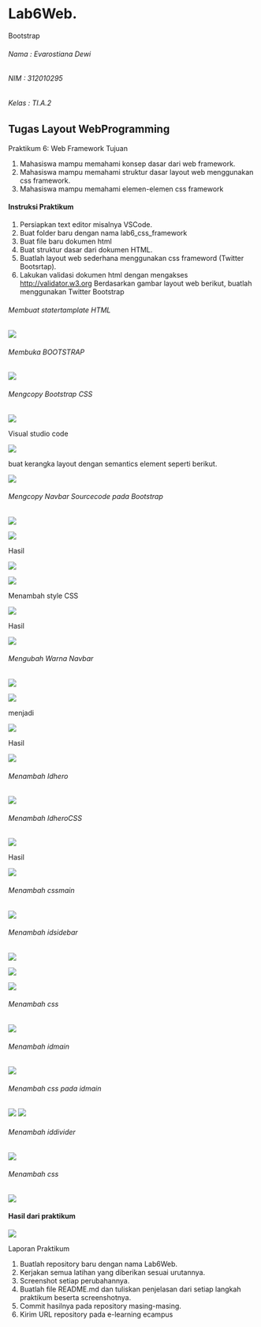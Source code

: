 # Lab6Web.
Bootstrap

###### Nama : Evarostiana Dewi
###### NIM : 312010295
###### Kelas : TI.A.2

## Tugas Layout WebProgramming

Praktikum 6: Web Framework
Tujuan
1. Mahasiswa mampu memahami konsep dasar dari web framework.
2. Mahasiswa mampu memahami struktur dasar layout web menggunakan css framework.
3. Mahasiswa mampu memahami elemen-elemen css framework

#### Instruksi Praktikum

1. Persiapkan text editor misalnya VSCode.
2. Buat folder baru dengan nama lab6_css_framework
3. Buat file baru dokumen html
4. Buat struktur dasar dari dokumen HTML.
5. Buatlah layout web sederhana menggunakan css frameword (Twitter Bootsrtap).
6. Lakukan validasi dokumen html dengan mengakses http://validator.w3.org
Berdasarkan gambar layout web berikut, buatlah menggunakan Twitter Bootstrap

###### Membuat statertamplate HTML

![](images/1%20statertemplate.jpg)

 ###### Membuka BOOTSTRAP
 
![](images/exceptleft2.jpg)

###### Mengcopy Bootstrap CSS

![](images/2%20statertemplate.jpg)

Visual studio code

![](images/3%20addcssbs.jpg)

buat kerangka layout dengan semantics element seperti berikut.

![](images/4%20addlayout.jpg)

###### Mengcopy Navbar Sourcecode pada Bootstrap

![](images/5%20copynavbar.jpg)

![](images/6%20navbarvsc.jpg)

Hasil

![](images/7%20hasilnavbar.jpg)

![](images/8%20editnavbar.jpg)

Menambah style CSS

![](images/9%20addlayout.jpg)

Hasil

![](images/9%20addlayoutbrowser.jpg)

###### Mengubah Warna Navbar

![](images/10%20changecolor.jpg)

![](images/11%20changecolor.jpg)


menjadi

![](images/exceptleft.jpg)




Hasil


![](images/12%20changecolorbr.jpg)

###### Menambah Idhero

![](images/13%20idhero.jpg)

###### Menambah IdheroCSS

![](images/13%20idherocss.jpg)

Hasil

![](images/14%20idheroresult.jpg)

###### Menambah cssmain


![](images/15%20cssmain.jpg)


###### Menambah idsidebar

![](images/idkleftbehind.jpg)

![](images/16%20addwidget.jpg)


![](images/17%20addwidget.jpg)

###### Menambah css

![](images/18%csswidget.jpg)

###### Menambah idmain

![](images/19%20mainhtml.jpg)


###### Menambah css pada idmain

![](images/20%20maincss1.jpg)
![](images/21%20maincss2.jpg)

###### Menambah iddivider

![](images/22%20divider.jpg)

###### Menambah css


![](images/23%20cssdivider.jpg)

#### Hasil dari praktikum

![](images/24%20end.jpg)

Laporan Praktikum
1. Buatlah repository baru dengan nama Lab6Web.
2. Kerjakan semua latihan yang diberikan sesuai urutannya.
3. Screenshot setiap perubahannya.
4. Buatlah file README.md dan tuliskan penjelasan dari setiap langkah praktikum beserta 
screenshotnya.
5. Commit hasilnya pada repository masing-masing.
6. Kirim URL repository pada e-learning ecampus

